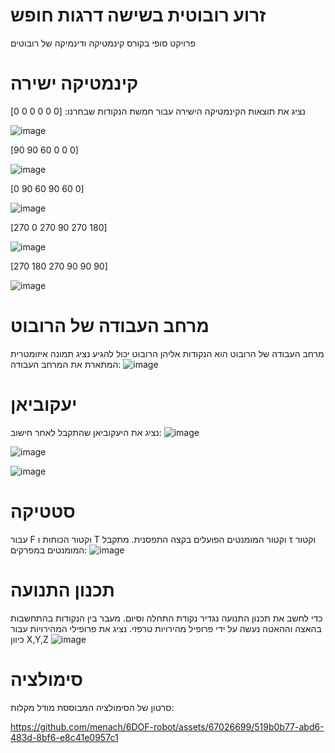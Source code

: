 # זרוע רובוטית בשישה דרגות חופש
פרויקט סופי בקורס קינמטיקה ודינמיקה של רובוטים
# קינמטיקה ישירה
נציג את תוצאות הקינמטיקה הישירה עבור חמשת הנקודות שבחרנו:
[0 0 0 0 0 0]

![image](https://github.com/menach/6DOF-robot/assets/67026699/b65951ba-c082-41dd-9cfe-dfc5531c68f9)


[90 90 60 0 0 0]

![image](https://github.com/menach/6DOF-robot/assets/67026699/89daa566-7995-4326-8fd4-fda36c080081)


[0 90 60 90 60 0]

![image](https://github.com/menach/6DOF-robot/assets/67026699/269f71b1-c928-4674-98b8-a81028f843a3)


[270 0 270 90 270 180]

![image](https://github.com/menach/6DOF-robot/assets/67026699/9b17ee3f-1fa7-4a17-8f89-3ca9a3f13e15)


[270 180 270 90 90 90]

![image](https://github.com/menach/6DOF-robot/assets/67026699/e0e353f8-2105-4c82-80f3-185ec31abd22)


# מרחב העבודה של הרובוט
מרחב העבודה של הרובוט הוא הנקודות אליהן הרובוט יכול להגיע
נציג תמונה איזומטרית המתארת את המרחב העבודה:
![image](https://github.com/menach/6DOF-robot/assets/67026699/636bf272-5b67-4c49-a8f9-5d7025bb951c)

# יעקוביאן
נציג את היעקוביאן שהתקבל לאחר חישוב:
![image](https://github.com/menach/6DOF-robot/assets/67026699/def1252a-506e-496b-9341-01f8147738df)

![image](https://github.com/menach/6DOF-robot/assets/67026699/ec6f231f-45dd-44bf-b7fd-cf144e3008c7)

![image](https://github.com/menach/6DOF-robot/assets/67026699/5c2c00e2-8330-44f7-bacb-6e9a90c7b012)
# סטטיקה
עבור F וקטור הכוחות ו T וקטור המומנטים הפועלים בקצה התפסנית. מתקבל τ וקטור המומנטים במפרקים:
![image](https://github.com/menach/6DOF-robot/assets/67026699/ad488028-6c1a-443a-9466-f946d009f76b)


# תכנון התנועה
כדי לחשב את תכנון התנועה נגדיר נקודת התחלה וסיום. מעבר בין הנקודות בהתחשבות בהאצה וההאטה נעשה על ידי פרופיל מהירויות טרפזי. נציג את פרופילי המהירויות עבור כיוון X,Y,Z
![image](https://github.com/menach/6DOF-robot/assets/67026699/ea663dbe-c315-400f-a692-55d8d795eb5d)

# סימולציה 
סרטון של הסימולציה המבוססת מודל מקלות:


https://github.com/menach/6DOF-robot/assets/67026699/519b0b77-abd6-483d-8bf6-e8c41e0957c1

